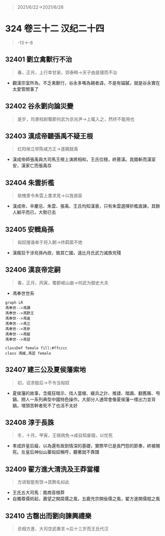 > 2021/6/22->2021/6/26

# 324 卷三十二 汉纪二十四

> -13->-8

## 32401 劉立禽獸行不治
> 春，正月，上行幸甘泉，郊泰畤->天子由是寝而不治
- 觀漢宗室所為，不乏禽獸行，谷永多嘴為親者諱，不是有貓膩，就是谷永實在太愛管閒事了

## 32402 谷永劉向論災變
> 是岁，司隶校尉蜀郡何武为京兆尹->上辄入之，然终不能用也

## 32403 漢成帝聽張禹不疑王根
> 红阳侯立举陈咸方正->遂親就禹
- 漢成帝師張禹與大司馬王根上演將相和，王氏位穩，終篡漢。晁錯斬而漢室安，漢家亡而張禹存

## 32404 朱雲折檻
> 故槐里令朱雲上書求見->以旌直臣
- 漢成帝、辛慶忌、朱雲、張禹、王氏均知漢衰，只有朱雲選擇折檻直諫，其餘人躺平而已，大勢已去

## 32405 安輯烏孫
> 匈奴搜谐单于将入朝->终羁縻不绝
- 漢瘋狂干涉烏孫內政，致其亡國，遠比月氏武力滅族兇殘

## 32406 漢哀帝定嗣
> 春，正月，丙寅，蜀郡岷山崩->何武为御史大夫
- 馮奉世世系

```mermaid
graph LR
馮奉世-->馮譚
馮奉世-->馮野王
馮奉世-->馮逡
馮奉世-->馮立
馮奉世-->馮參
馮奉世-->馮媛
馮奉世-->馮習

classDef female fill:#ffcccc
class 馮媛,馮習 female
```

## 32407 建三公及夏侯藩索地
> 初，诏求殷后->不令当匈奴
- 夏侯藩的故事，含瘋狂暗示、找人當槍、緩兵之計、推諉、暗諷、翻舊賬、甩鍋、撈人一系列典型中國特色操作。大部分人通常會像夏侯藩一樣出力並背鍋，埋頭苦幹者死不了也活不太好

## 32408 淳于長誅
> 冬，十月，甲寅，王根病免->咸自知废锢，以忧死
- 孝成許皇后癡，以為還有故劍情深的基礎，實際早已是長門怨的節奏，終被賜死。左皇后神似山寨匈奴稱呼，聽著就不靠譜

## 32409 翟方進大清洗及王莽當權
> 方进智能有馀->其飾名如此
- 王氏五大司馬：鳳商音根莽
- 自獨尊儒術起，蕭望之開腐儒之風，五鹿充宗開佞儒之風，翟方進開儒棍之風

## 32410 古罄出而劉向諫興禮樂
> 丞相方進、大司空武奏言->后十三岁而王氏代汉